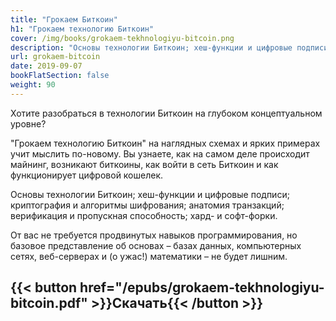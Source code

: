 ```yaml
---
title: "Грокаем Биткоин"
h1: "Грокаем технологию Биткоин"
cover: /img/books/grokaem-tekhnologiyu-bitcoin.png
description: "Основы технологии Биткоин; хеш-функции и цифровые подписи; криптография и алгоритмы шифрования; анатомия транзакций; верификация и пропускная способность; хард- и софт-форки."
url: grokaem-bitcoin
date: 2019-09-07
bookFlatSection: false
weight: 90
---
```


Хотите разобраться в технологии Биткоин на глубоком концептуальном уровне?

"Грокаем технологию Биткоин" на наглядных схемах и ярких примерах учит мыслить по-новому. Вы узнаете, как на самом деле происходит майнинг, возникают биткоины, как войти в сеть Биткоин и как функционирует цифровой кошелек.

Основы технологии Биткоин; хеш-функции и цифровые подписи; криптография и алгоритмы шифрования; анатомия транзакций; верификация и пропускная способность; хард- и софт-форки.

От вас не требуется продвинутых навыков программирования, но базовое представление об основах – базах данных, компьютерных сетях, веб-серверах и (о ужас!) математики – не будет лишним.

{{< button href="/epubs/grokaem-tekhnologiyu-bitcoin.pdf" >}}Скачать{{< /button >}}
--- 